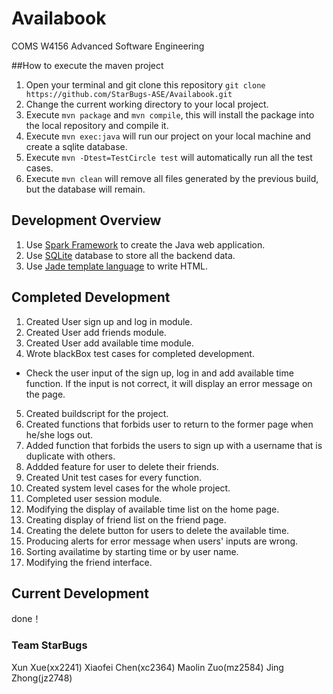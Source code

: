 # Availabook

COMS W4156 Advanced Software Engineering

##How to execute the maven project
1. Open your terminal and git clone this repository `git clone https://github.com/StarBugs-ASE/Availabook.git`
2. Change the current working directory to your local project.
3. Execute `mvn package` and `mvn compile`, this will install the package into the local repository and compile it.
4. Execute `mvn exec:java` will run our project on your local machine and create a sqlite database.
5. Execute `mvn -Dtest=TestCircle test` will automatically run all the test cases.
5. Execute `mvn clean` will remove all files generated by the previous build, but the database will remain.

## Development Overview
1. Use [Spark Framework](http://sparkjava.com/) to create the Java web application.
2. Use [SQLite](https://sqlite.org/) database to store all the backend data.
3. Use [Jade template language](https://www.npmjs.com/package/jade) to write HTML.

## Completed Development
1. Created User sign up and log in module.
2. Created User add friends module.
3. Created User add available time module.
4. Wrote blackBox test cases for completed development. 
 * Check the user input of the sign up, log in and add available time function. If the input is not correct, it will display an error message on the page.
5. Created buildscript for the project.
6. Created functions that forbids user to return to the former page when he/she logs out.
7. Added function that forbids the users to sign up with a username that is duplicate with others.
8. Addded feature for user to delete their friends.
6. Created Unit test cases for every function.
7. Created system level cases for the whole project.
8. Completed user session module.
2. Modifying the display of available time list on the home page.
3. Creating display of friend list on the friend page.
4. Creating the delete button for users to delete the available time.
5. Producing alerts for error message when users' inputs are wrong.
8. Sorting availatime by starting time or by user name.
9. Modifying the friend interface.

## Current Development
done！

### Team StarBugs
Xun Xue(xx2241)
Xiaofei Chen(xc2364)
Maolin Zuo(mz2584)
Jing Zhong(jz2748)

